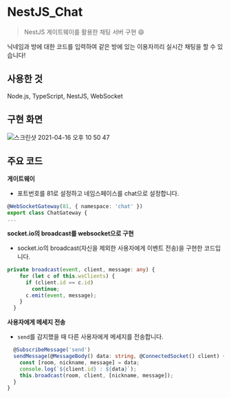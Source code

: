 # NestJS_Chat
>NestJS 게이트웨이를 활용한 채팅 서버 구현 😄

닉네임과 방에 대한 코드를 입력하여 같은 방에 있는 이용자끼리 실시간 채팅을 할 수 있습니다!

## 사용한 것
Node.js, TypeScript, NestJS, WebSocket 

## 구현 화면
![스크린샷 2021-04-16 오후 10 50 47](https://user-images.githubusercontent.com/58046372/115034843-e83f1300-9f06-11eb-9387-1db6b0d2791f.png)

## 주요 코드

**게이트웨이**
- 포트번호를 81로 설정하고 네임스페이스를 chat으로 설정합니다.
```ts
@WebSocketGateway(81, { namespace: 'chat' })
export class ChatGateway {
...
```


**socket.io의 broadcast를 websocket으로 구현**
- socket.io의 broadcast(자신을 제외한 사용자에게 이벤트 전송)을 구현한 코드입니다. 
```ts
private broadcast(event, client, message: any) {
    for (let c of this.wsClients) {
      if (client.id == c.id)
        continue;
      c.emit(event, message);
    }
  }
```

**사용자에게 메세지 전송**
- ``send``를 감지했을 때 다른 사용자에게 메세지를 전송합니다.
```ts
  @SubscribeMessage('send')
  sendMessage(@MessageBody() data: string, @ConnectedSocket() client) {
    const [room, nickname, message] = data;
    console.log(`${client.id} : ${data}`);
    this.broadcast(room, client, [nickname, message]);
  }
}
```
